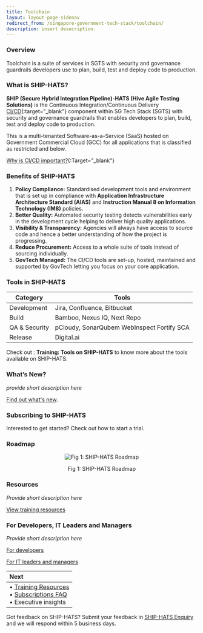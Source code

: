 ```yaml
---
title: Toolchain
layout: layout-page-sidenav
redirect_from: /singapore-government-tech-stack/toolchain/
description: insert desecription.
---
```


### Overview

Toolchain is a suite of services in SGTS with security and governance guardrails developers use to plan, build, test and deploy code to production.

### What is SHIP-HATS? 

**SHIP (Secure Hybrid Integration Pipeline)-HATS (Hive Agile Testing Solutions)** is the Continuous Integration/Continuous Delivery [CI/CD](https://en.wikipedia.org/wiki/CI/CD){:target="_blank"} component within SG Tech Stack (SGTS) with security and governance guardrails that enables developers to plan, build, test and deploy code to production.  

This is a multi-tenanted Software-as-a-Service (SaaS) hosted on Government Commercial Cloud (GCC) for all applications that is classified as restricted and below. 

[Why is CI/CD important?](https://youtu.be/RlZCyexsJBc?t=260){:Target="_blank"}

### Benefits of SHIP-HATS 

1. **Policy Compliance:** Standardised development tools and environment that is set up in compliance with **Application Infrastructure Architecture Standard (AIAS)** and **Instruction Manual 8 on Information Technology (IM8)** policies.
2. **Better Quality:** Automated security testing detects vulnerabilities early in the development cycle helping to deliver high quality applications.
3. **Visibility & Transparency:** Agencies will always have access to source code and hence a better understanding of how the project is progressing.
4. **Reduce Procurement:** Access to a whole suite of tools instead of sourcing individually.
5. **GovTech Managed:** The CI/CD tools are set-up, hosted, maintained and supported by GovTech letting you focus on your core application. 

### Tools in SHIP-HATS 

|     Category  |                  Tools                     |
|     --------  | ------------------------------------------ |
|  Development  |        Jira, Confluence, Bitbucket         |
|     Build     |         Bamboo, Nexus IQ, Next Repo        |
| QA & Security | pCloudy, SonarQubem WebInspect Fortify SCA |
|    Release    |                Digital.ai                  |

 
Check out : **Training: Tools on SHIP-HATS** to know more about the tools available on SHIP-HATS.

### What’s New? 

*provide short description here*

[Find out what's new](./what-s-new).

### Subscribing to SHIP-HATS

Interested to get started? Check out how to start a trial. 

### Roadmap

<p align="center"><img src="https://user-images.githubusercontent.com/85614716/123921126-44b7b780-d9b9-11eb-9daf-61b3c587fc21.png" alt="Fig 1: SHIP-HATS Roadmap"></p>
<p align="center">Fig 1: SHIP-HATS Roadmap</p>

### Resources

*Provide short description here*

[View training resources](./training-resources)

### For Developers, IT Leaders and Managers

*Provide short description here*

[For developers](./for-developers)

[For IT leaders and managers](./for-it-leaders-managers)

| Next                                                                                                       |
| :--------------------------------------------------------------------------------------------------------- |
| •	[Training Resources](./training-resources)<br />•	[Subscriptions FAQ](./subscriptions)<br />•	Executive insights |

Got feedback on SHIP-HATS? Submit your feedback in [SHIP-HATS Enquiry](./ship-hats-enquiries) and we will respond within 5 business days. 
